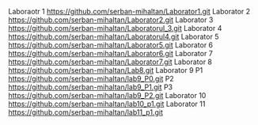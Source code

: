 Laboraotr 1
https://github.com/serban-mihaltan/Laborator1.git
Laborator 2
https://github.com/serban-mihaltan/Laborator2.git
Laborator 3
https://github.com/serban-mihaltan/Laboratorul_3.git
Laborator 4
https://github.com/serban-mihaltan/Laboratorul4.git
Laborator 5
https://github.com/serban-mihaltan/Laborator5.git
Laborator 6
https://github.com/serban-mihaltan/Laborator6.git
Laborator 7
https://github.com/serban-mihaltan/Laborator7.git
Laborator 8
https://github.com/serban-mihaltan/Lab8.git
Laborator 9
P1
https://github.com/serban-mihaltan/lab9_P0.git
P2
https://github.com/serban-mihaltan/lab9_P1.git
P3
https://github.com/serban-mihaltan/lab9_P2.git
Laborator 10
https://github.com/serban-mihaltan/lab10_p1.git
Laborator 11
https://github.com/serban-mihaltan/lab11_p1.git
